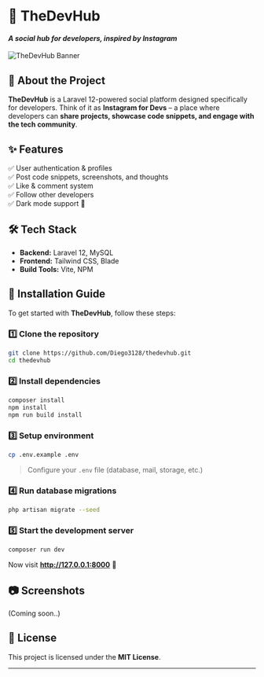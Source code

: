 # 🚀 TheDevHub

#### _A social hub for developers, inspired by Instagram_

![TheDevHub Banner](https://todo.com/comingsoon.jpg)

## 📌 About the Project

**TheDevHub** is a Laravel 12-powered social platform designed specifically for developers. Think of it as **Instagram for Devs** – a place where developers can **share projects, showcase code snippets, and engage with the tech community**.

## ✨ Features

✅ User authentication & profiles  
✅ Post code snippets, screenshots, and thoughts  
✅ Like & comment system  
✅ Follow other developers  
✅ Dark mode support 🌙

## 🛠️ Tech Stack

-   **Backend:** Laravel 12, MySQL
-   **Frontend:** Tailwind CSS, Blade
-   **Build Tools:** Vite, NPM

## 🎯 Installation Guide

To get started with **TheDevHub**, follow these steps:

### 1️⃣ Clone the repository

```sh
git clone https://github.com/Diego3128/thedevhub.git
cd thedevhub
```

### 2️⃣ Install dependencies

```sh
composer install
npm install
npm run build install
```

### 3️⃣ Setup environment

```sh
cp .env.example .env
```

> Configure your `.env` file (database, mail, storage, etc.)

### 4️⃣ Run database migrations

```sh
php artisan migrate --seed
```

### 5️⃣ Start the development server

```sh
composer run dev
```

Now visit **http://127.0.0.1:8000** 🚀

## 📷 Screenshots

(Coming soon..)

## 📜 License

This project is licensed under the **MIT License**.

---
